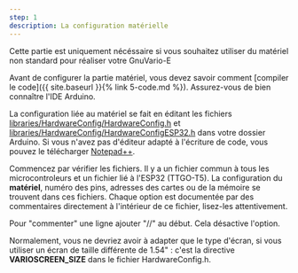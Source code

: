 ```yaml
---
step: 1
description: La configuration matérielle
---
```


Cette partie est uniquement nécéssaire si vous souhaitez utiliser du matériel non standard pour réaliser votre GnuVario-E

Avant de configurer la partie matériel, vous devez savoir comment [compiler le code]({{ site.baseurl }}{% link 5-code.md %}). Assurez-vous de bien connaître l'IDE Arduino.

La configuration liée au matériel se fait en éditant les fichiers [libraries/HardwareConfig/HardwareConfig.h](https://github.com/jpg63/Gnuvario_for_TTGO-T5/blob/master/Sources/Stable%20Code/libraries/HardwareConfig/HardwareConfig.h) et [libraries/HardwareConfig/HardwareConfigESP32.h](https://github.com/jpg63/Gnuvario_for_TTGO-T5/blob/master/Sources/Stable%20Code/libraries/HardwareConfig/HardwareConfigESP32.h) dans votre dossier Arduino. Si vous n'avez pas d'éditeur adapté à l'écriture de code, vous pouvez le télécharger [Notepad++](https://notepad-plus-plus.org/).

Commencez par vérifier les fichiers. Il y a un fichier commun à tous les microcontroleurs et un fichier lié à l'ESP32 (TTGO-T5). La configuration du **matériel**, numéro des pins, adresses des cartes ou de la mémoire se trouvent dans ces fichiers. Chaque option est documentée par des commentaires directement à l'intérieur de ce fichier, lisez-les attentivement.

Pour "commenter" une ligne ajouter "//" au début. Cela désactive l'option.

Normalement, vous ne devriez avoir à adapter que le type d'écran, si vous utiliser un écran de taille différente de 1.54" : c'est la directive **VARIOSCREEN_SIZE** dans le fichier HardwareConfig.h.

